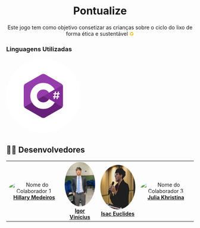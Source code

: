 

<div align="center">
<h1 align="center">Pontualize</h1>


<p>Este jogo tem como objetivo consetizar as crianças sobre o ciclo do lixo de forma ética e sustentável <span style="color:#ffb301"> ♻️</span></p></div>


<h3  >Linguagens Utilizadas</h3>
<img src="https://github.com/Julia-Khristina/TCC/blob/main/assets/C%23.png" width="200px;" style="border-radius:50%;" alt="Nome do Colaborador 1"/>
</td>
<h2 >🧑‍💻 Desenvolvedores</h2>
<table>
  <tr>
    <td align="center">
    <img src="https://github.com/Julia-Khristina/TCC/blob/main/assets/Hillary.jpeg" width="120px;" height="120px;" style="border-radius:50%;" alt="Nome do Colaborador 1"/>
      <br /><a href="https://github.com/beaxx"><b>Hillary Medeiros</b></a>
    </td>
    <td align="center">
      <img src="https://github.com/Julia-Khristina/TCC/blob/main/assets/Igor.jpeg" width="100px;" height="120px;" style="border-radius:50%;" alt="Nome do Colaborador 2"/>
      <br /><a href="https://github.com/Gigiovh"><b>Igor Vinícius</b></a>
    </td>
     <td align="center">
      <img src="https://github.com/Julia-Khristina/TCC/blob/main/assets/Isac.png" width="120px;" height="120px;" style="border-radius:50%;" alt="Nome do Colaborador 3"/>
      <br /><a href="https://github.com/Lale-Araujo"><b>Isac Euclides</b></a>
    </td>
    <td align="center">
      <img src="https://avatars.githubusercontent.com/u/132296366?v=4" width="120px;" height="120px;" style="border-radius:50%;" alt="Nome do Colaborador 3"/>
      <br /><a href="https://github.com/Julia-Khristina"><b>Julia Khristina</b></a>
    </td>
  </tr>
</table>
  
</ul>
   
  </tr>
</table>

